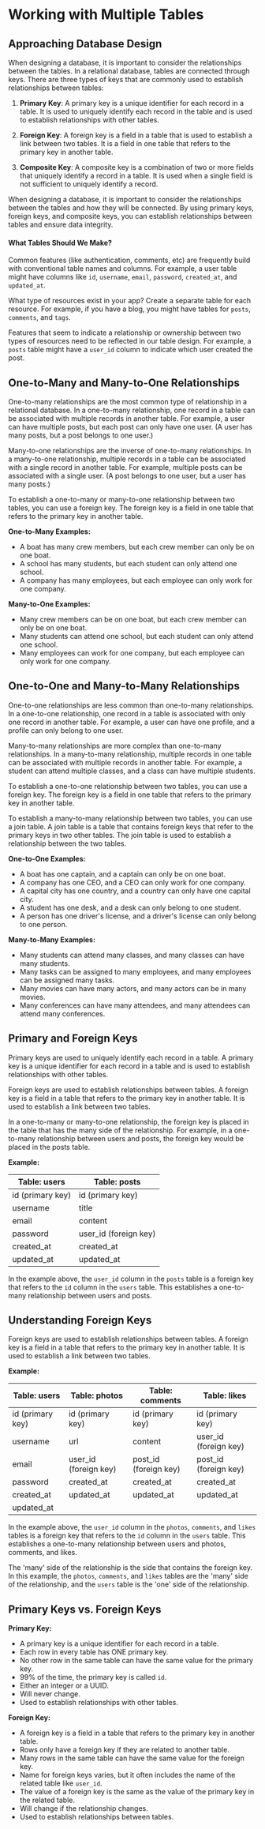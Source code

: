 # Working with Multiple Tables

## Approaching Database Design

When designing a database, it is important to consider the relationships between the tables. In a relational database, tables are connected through keys. There are three types of keys that are commonly used to establish relationships between tables:

1. **Primary Key**: A primary key is a unique identifier for each record in a table. It is used to uniquely identify each record in the table and is used to establish relationships with other tables.

2. **Foreign Key**: A foreign key is a field in a table that is used to establish a link between two tables. It is a field in one table that refers to the primary key in another table.

3. **Composite Key**: A composite key is a combination of two or more fields that uniquely identify a record in a table. It is used when a single field is not sufficient to uniquely identify a record.

When designing a database, it is important to consider the relationships between the tables and how they will be connected. By using primary keys, foreign keys, and composite keys, you can establish relationships between tables and ensure data integrity.

#### What Tables Should We Make?

Common features (like authentication, comments, etc) are frequently build with conventional table names and columns. For example, a user table might have columns like `id`, `username`, `email`, `password`, `created_at`, and `updated_at`.

What type of resources exist in your app? Create a separate table for each resource. For example, if you have a blog, you might have tables for `posts`, `comments`, and `tags`.

Features that seem to indicate a relationship or ownership between two types of resources need to be reflected in our table design. For example, a `posts` table might have a `user_id` column to indicate which user created the post.

## One-to-Many and Many-to-One Relationships

One-to-many relationships are the most common type of relationship in a relational database. In a one-to-many relationship, one record in a table can be associated with multiple records in another table. For example, a user can have multiple posts, but each post can only have one user. (A user has many posts, but a post belongs to one user.)

Many-to-one relationships are the inverse of one-to-many relationships. In a many-to-one relationship, multiple records in a table can be associated with a single record in another table. For example, multiple posts can be associated with a single user. (A post belongs to one user, but a user has many posts.)

To establish a one-to-many or many-to-one relationship between two tables, you can use a foreign key. The foreign key is a field in one table that refers to the primary key in another table.

**One-to-Many Examples:**

- A boat has many crew members, but each crew member can only be on one boat.
- A school has many students, but each student can only attend one school.
- A company has many employees, but each employee can only work for one company.

**Many-to-One Examples:**

- Many crew members can be on one boat, but each crew member can only be on one boat.
- Many students can attend one school, but each student can only attend one school.
- Many employees can work for one company, but each employee can only work for one company.

## One-to-One and Many-to-Many Relationships

One-to-one relationships are less common than one-to-many relationships. In a one-to-one relationship, one record in a table is associated with only one record in another table. For example, a user can have one profile, and a profile can only belong to one user.

Many-to-many relationships are more complex than one-to-many relationships. In a many-to-many relationship, multiple records in one table can be associated with multiple records in another table. For example, a student can attend multiple classes, and a class can have multiple students.

To establish a one-to-one relationship between two tables, you can use a foreign key. The foreign key is a field in one table that refers to the primary key in another table.

To establish a many-to-many relationship between two tables, you can use a join table. A join table is a table that contains foreign keys that refer to the primary keys in two other tables. The join table is used to establish a relationship between the two tables.

**One-to-One Examples:**

- A boat has one captain, and a captain can only be on one boat.
- A company has one CEO, and a CEO can only work for one company.
- A capital city has one country, and a country can only have one capital city.
- A student has one desk, and a desk can only belong to one student.
- A person has one driver's license, and a driver's license can only belong to one person.

**Many-to-Many Examples:**

- Many students can attend many classes, and many classes can have many students.
- Many tasks can be assigned to many employees, and many employees can be assigned many tasks.
- Many movies can have many actors, and many actors can be in many movies.
- Many conferences can have many attendees, and many attendees can attend many conferences.

## Primary and Foreign Keys

Primary keys are used to uniquely identify each record in a table. A primary key is a unique identifier for each record in a table and is used to establish relationships with other tables.

Foreign keys are used to establish relationships between tables. A foreign key is a field in a table that refers to the primary key in another table. It is used to establish a link between two tables.

In a one-to-many or many-to-one relationship, the foreign key is placed in the table that has the many side of the relationship. For example, in a one-to-many relationship between users and posts, the foreign key would be placed in the posts table.

**Example:**

| Table: users     | Table: posts          |
| ---------------- | --------------------- |
| id (primary key) | id (primary key)      |
| username         | title                 |
| email            | content               |
| password         | user_id (foreign key) |
| created_at       | created_at            |
| updated_at       | updated_at            |

In the example above, the `user_id` column in the `posts` table is a foreign key that refers to the `id` column in the `users` table. This establishes a one-to-many relationship between users and posts.

## Understanding Foreign Keys

Foreign keys are used to establish relationships between tables. A foreign key is a field in a table that refers to the primary key in another table. It is used to establish a link between two tables.

**Example:**

| Table: users     | Table: photos         | Table: comments       | Table: likes          |
| ---------------- | --------------------- | --------------------- | --------------------- |
| id (primary key) | id (primary key)      | id (primary key)      | id (primary key)      |
| username         | url                   | content               | user_id (foreign key) |
| email            | user_id (foreign key) | post_id (foreign key) | post_id (foreign key) |
| password         | created_at            | created_at            | created_at            |
| created_at       | updated_at            | updated_at            | updated_at            |
| updated_at       |                       |                       |                       |

In the example above, the `user_id` column in the `photos`, `comments`, and `likes` tables is a foreign key that refers to the `id` column in the `users` table. This establishes a one-to-many relationship between users and photos, comments, and likes.

The 'many' side of the relationship is the side that contains the foreign key. In this example, the `photos`, `comments`, and `likes` tables are the 'many' side of the relationship, and the `users` table is the 'one' side of the relationship.

## Primary Keys vs. Foreign Keys

**Primary Key:**

- A primary key is a unique identifier for each record in a table.
- Each row in every table has ONE primary key.
- No other row in the same table can have the same value for the primary key.
- 99% of the time, the primary key is called `id`.
- Either an integer or a UUID.
- Will never change.
- Used to establish relationships with other tables.

**Foreign Key:**

- A foreign key is a field in a table that refers to the primary key in another table.
- Rows only have a foreign key if they are related to another table.
- Many rows in the same table can have the same value for the foreign key.
- Name for foreign keys varies, but it often includes the name of the related table like `user_id`.
- The value of a foreign key is the same as the value of the primary key in the related table.
- Will change if the relationship changes.
- Used to establish relationships between tables.
